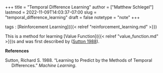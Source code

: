 +++
title = "Temporal Difference Learning"
author = ["Matthew Schlegel"]
lastmod = 2022-11-09T14:03:37-07:00
slug = "temporal_difference_learning"
draft = false
notetype = "note"
+++

tags
: [Reinforcement Learning]({{< relref "reinforcement_learning.md" >}})

This is a method for learning [Value Function]({{< relref "value_function.md" >}})s and was first described by (<a href="#citeproc_bib_item_1">Sutton 1988</a>).

**References**



<style>.csl-entry{text-indent: -1.5em; margin-left: 1.5em;}</style><div class="csl-bib-body">
  <div class="csl-entry"><a id="citeproc_bib_item_1"></a>Sutton, Richard S. 1988. “Learning to Predict by the Methods of Temporal Differences.” <i>Machine Learning</i>.</div>
</div>

